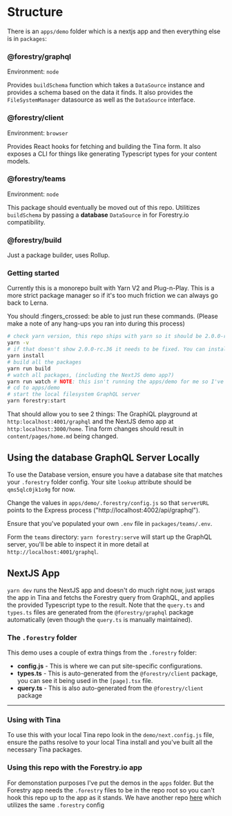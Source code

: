 # Structure

There is an `apps/demo` folder which is a nextjs app and then everything else is in `packages`:

### @forestry/graphql

Environment: `node`

Provides `buildSchema` function which takes a `DataSource` instance and provides a schema based on the data it finds. It also provides the `FileSystemManager` datasource as well as the `DataSource` interface.

### @forestry/client

Environment: `browser`

Provides React hooks for fetching and building the Tina form. It also exposes a CLI for things like generating Typescript types for your content models.

### @forestry/teams

Environment: `node`

This package should eventually be moved out of this repo. Utilitizes `buildSchema` by passing a **database** `DataSource` in for Forestry.io compatibility.

### @forestry/build

Just a package builder, uses Rollup.

### Getting started

Currently this is a monorepo built with Yarn V2 and Plug-n-Play. This is a more strict package manager so if it's too much friction we can always go back to Lerna.

You should :fingers_crossed: be able to just run these commands. (Please make a note of any hang-ups you ran into during this process)

```sh
# check yarn version, this repo ships with yarn so it should be 2.0.0-rc.36
yarn -v
# if that doesn't show 2.0.0-rc.36 it needs to be fixed. You can install the version manually https://yarnpkg.com/getting-started/install but you'll definitely need +2.0
yarn install
# build all the packages
yarn run build
# watch all packages, (including the NextJS demo app?)
yarn run watch # NOTE: this isn't running the apps/demo for me so I've been running it from the `apps/demo` repo directly in a separate tab
# cd to apps/demo
# start the local filesystem GraphQL server
yarn forestry:start
```

That should allow you to see 2 things: The GraphiQL playground at `http:localhost:4001/graphql` and the NextJS demo app at `http:localhost:3000/home`. Tina form changes should result in `content/pages/home.md` being changed.

## Using the **database** GraphQL Server Locally

To use the Database version, ensure you have a database site that matches your `.forestry` folder config. Your site `lookup` attribute should be `qms5qlc0jk1o9g` for now.

Change the values in `apps/demo/.forestry/config.js` so that `serverURL` points to the Express process ("http://localhost:4002/api/graphql").

Ensure that you've populated your own `.env` file in `packages/teams/.env`.

Form the `teams` directory: `yarn forestry:serve` will start up the GraphQL server, you'll be able to inspect it in more detail at `http://localhost:4001/graphql`.

## NextJS App

`yarn dev` runs the NextJS app and doesn't do much right now, just wraps the app in Tina and fetchs the Forestry query from GraphQL, and applies the provided Typescript type to the result. Note that the `query.ts` and `types.ts` files are generated from the `@forestry/graphql` package automatically (even though the `query.ts` is manually maintained).

### The `.forestry` folder

This demo uses a couple of extra things from the `.forestry` folder:

- **config.js** - This is where we can put site-specific configurations.
- **types.ts** - This is auto-generated from the `@forestry/client` package, you can see it being used in the `[page].tsx` file.
- **query.ts** - This is also auto-generated from the `@forestry/client` package

---

### Using with Tina

To use this with your local Tina repo look in the `demo/next.config.js` file, ensure the paths resolve to your local Tina install and you've built all the necessary Tina packages.

### Using this repo with the Forestry.io app

For demonstation purposes I've put the demos in the `apps` folder. But the Forestry app needs the `.forestry` files to be in the repo root so you can't hook this repo up to the app as it stands. We have another repo [here](https://github.com/forestryio/demo-tina-blocks-graphql) which utilizes the same `.forestry` config
